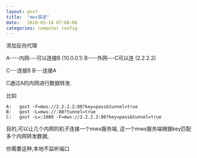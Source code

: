 ```yaml
---
layout: post
title:  "mws穿透"
date:   2018-05-18 07:08:00
categories: computer config
---
```

添加反向代理

A----内网---可以连接B (10.0.0.1)
B----外网---C可以连 (2.2.2.2)

C---连接B
B---连接A

C通过A的内网进行数据转发.

比如
```
A:   gost -F=mws://2.2.2.2:80?key=pass&tunnel=true
B:   gost -L=mws://:80?tunnel=true
C:   gost -L=:1080 -F=mws://2.2.2.2:80?key=pass&tunnel=true
```
目的,可以让几个内网的机子连接一个mws服务端,
这一个mws服务端根据key匹配多个内网转发数据,

你需要这种,本地不监听端口
